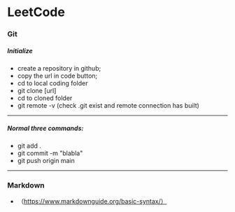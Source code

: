 # LeetCode

### Git  
##### Initialize
* create a repository in github; 
* copy the url in code button;
* cd to local coding folder
* git clone [url]
* cd to cloned folder
* git remote -v  (check .git exist and remote connection has built)
----------------------------        
##### Normal three commands:    
* git add .    
* git commit -m "blabla"              
* git push origin main







-----------------------------------------------------
### Markdown
* （https://www.markdownguide.org/basic-syntax/）


























